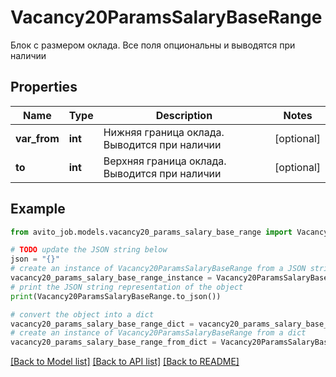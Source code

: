 # Vacancy20ParamsSalaryBaseRange

Блок с размером оклада. Все поля опциональны и выводятся при наличии

## Properties

Name | Type | Description | Notes
------------ | ------------- | ------------- | -------------
**var_from** | **int** | Нижняя граница оклада. Выводится при наличии | [optional] 
**to** | **int** | Верхняя граница оклада. Выводится при наличии | [optional] 

## Example

```python
from avito_job.models.vacancy20_params_salary_base_range import Vacancy20ParamsSalaryBaseRange

# TODO update the JSON string below
json = "{}"
# create an instance of Vacancy20ParamsSalaryBaseRange from a JSON string
vacancy20_params_salary_base_range_instance = Vacancy20ParamsSalaryBaseRange.from_json(json)
# print the JSON string representation of the object
print(Vacancy20ParamsSalaryBaseRange.to_json())

# convert the object into a dict
vacancy20_params_salary_base_range_dict = vacancy20_params_salary_base_range_instance.to_dict()
# create an instance of Vacancy20ParamsSalaryBaseRange from a dict
vacancy20_params_salary_base_range_from_dict = Vacancy20ParamsSalaryBaseRange.from_dict(vacancy20_params_salary_base_range_dict)
```
[[Back to Model list]](../README.md#documentation-for-models) [[Back to API list]](../README.md#documentation-for-api-endpoints) [[Back to README]](../README.md)


